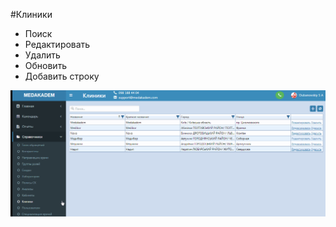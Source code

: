 #Клиники
- Поиск
- Редактировать
- Удалить
- Обновить
- Добавить строку

![Image](Image/Kliniki.gif)
